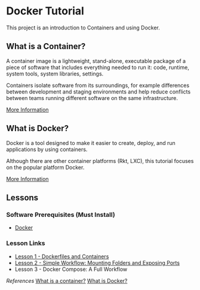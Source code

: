 # Docker Tutorial
This project is an introduction to Containers and using Docker. 


## What is a Container?
A container image is a lightweight, stand-alone, executable package of a piece of software that includes everything needed to run it: code, runtime, system tools, system libraries, settings.

Containers isolate software from its surroundings, for example differences between development and staging environments and help reduce conflicts between teams running different software on the same infrastructure.

[More Information](https://github.com/dgallegos/docker-tutorial/blob/master/lessons/containers.md)

## What is Docker?
Docker is a tool designed to make it easier to create, deploy, and run applications by using containers. 

Although there are other container platforms (Rkt, LXC), this tutorial focuses on the popular platform Docker.

[More Information](https://github.com/dgallegos/docker-tutorial/blob/master/lessons/docker.md)


## Lessons

### Software Prerequisites (Must Install)
 - [Docker](https://docs.docker.com/install/)

### Lesson Links
 - [Lesson 1 - Dockerfiles and Containers](https://github.com/dgallegos/docker-tutorial/blob/lessons/lesson-1/lessons/lesson-1.md)
 - [Lesson 2 - Simple Workflow: Mounting Folders and Exposing Ports](https://github.com/dgallegos/docker-tutorial/blob/lessons/lesson-2/lessons/lesson-2.md)
 - Lesson 3 - Docker Compose: A Full Workflow 


*References*
[What is a container?](https://www.docker.com/what-container)
[What is Docker?](https://opensource.com/resources/what-docker)

